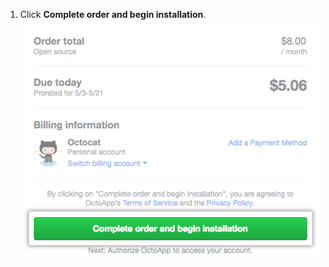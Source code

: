 1. Click **Complete order and begin installation**. ![Complete order and begin installation button](/assets/images/help/marketplace/marketplace-complete-order-begin-installation-button.png)
